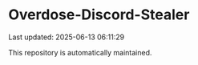 # Overdose-Discord-Stealer

Last updated: 2025-06-13 06:11:29

This repository is automatically maintained.
